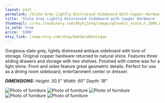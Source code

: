 ```yaml
---
layout: post
permalink: /Slate-Grey-Lightly-Distressed-Sideboard-With-Copper-Hardware/
title: 'Slate Grey Lightly Distressed Sideboard with Copper Hardware'
thumbnail: //res.cloudinary.com/dbytj1unq/image/upload/c_scale,h_1000,q_80,w_1000/v1429061739/Oakdale-Boutique/Posts/2015-01-04-Slate-Grey-Lightly-Distressed-Sideboard-With-Copper-Hardware/Thumbnail4.jpg
is_sold: true
price: '$300'
etsy_link: //www.etsy.com/shop/OakdaleBoutique
---
```


Gorgeous slate grey, lightly distressed antique sideboard with tons of storage. Original copper hardware returned to natural shine. Features three sliding drawers and storage with two shelves. Finished with creme wax for a light shine. Front and sides feature great geometric details. Perfect for use as a dining room sideboard, entertainment center or dresser. 

_**DIMENSIONS:** Height: 30.5" Width: 60" Depth: 18"_

![Photo of furniture][image1]
![Photo of furniture][image2]
![Photo of furniture][image3]
![Photo of furniture][image4]
![Photo of furniture][image5]

<!-- Images -->
[image1]: //res.cloudinary.com/dbytj1unq/image/upload/c_limit,q_80,w_2000/v1429061728/Oakdale-Boutique/Posts/2015-01-04-Slate-Grey-Lightly-Distressed-Sideboard-With-Copper-Hardware/IMG_8224.jpg

[image2]: //res.cloudinary.com/dbytj1unq/image/upload/c_limit,q_80,w_2000/v1429061733/Oakdale-Boutique/Posts/2015-01-04-Slate-Grey-Lightly-Distressed-Sideboard-With-Copper-Hardware/IMG_8233.jpg

[image3]: //res.cloudinary.com/dbytj1unq/image/upload/c_limit,q_80,w_2000/v1429061734/Oakdale-Boutique/Posts/2015-01-04-Slate-Grey-Lightly-Distressed-Sideboard-With-Copper-Hardware/IMG_8237.jpg

[image4]: //res.cloudinary.com/dbytj1unq/image/upload/c_limit,q_80,w_2000/v1429061737/Oakdale-Boutique/Posts/2015-01-04-Slate-Grey-Lightly-Distressed-Sideboard-With-Copper-Hardware/IMG_8238.jpg

[image5]: //res.cloudinary.com/dbytj1unq/image/upload/c_limit,q_80,w_2000/v1429061727/Oakdale-Boutique/Posts/2015-01-04-Slate-Grey-Lightly-Distressed-Sideboard-With-Copper-Hardware/IMG_8239.jpg
